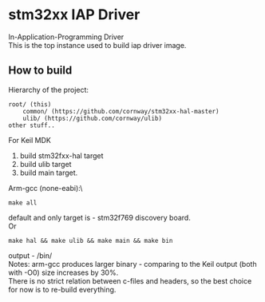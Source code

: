 # stm32xx IAP Driver
In-Application-Programming Driver\
This is the top instance used to build iap driver image.
## How to build
Hierarchy of the project:
```
root/ (this)
    common/ (https://github.com/cornway/stm32xx-hal-master)
    ulib/ (https://github.com/cornway/ulib)
other stuff..
```
For Keil MDK 
1. build stm32fxx-hal target
2. build ulib target
3. build main target.

Arm-gcc (none-eabi):\
```
make all
```
default and only target is - stm32f769 discovery board.\
Or
```
make hal && make ulib && make main && make bin
```
output - /bin/\
Notes: arm-gcc produces larger binary - comparing to the Keil output (both with -O0) size increases by 30%.\
There is no strict relation between c-files and headers, so the best choice for now is to re-build everything.
